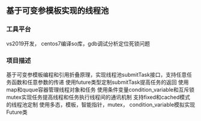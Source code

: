 ## 基于可变参模板实现的线程池
### 工具平台
vs2019开发， centos7编译so库，gdb调试分析定位死锁问题
### 项目描述
基于可变参模板编程和引用折叠原理，实现线程池submitTask接口，支持任意任务函数和任意参数的传递
使用future类型定制submitTask提高任务的返回
使用map和quque容器管理线程对象和任务
使用条件变量condition_variable和互斥锁mutex实现任务提高线程和任务执行线程间的通讯机制
支持fixed和cached模式的线程池定制
使用多态，模板，智能指针，mutex， condition_variable模拟实现Future类

